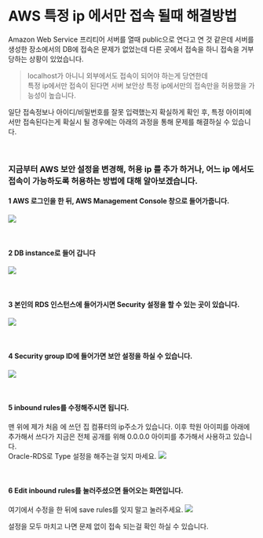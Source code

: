 # AWS 특정 ip 에서만 접속 될때 해결방법
Amazon Web Service 프리티어 서버를 열때 public으로 연다고 연 것 같은데 서버를 생성한 장소에서의 DB에 접속은 문제가 없었는데  다른 곳에서 접속을 하니 접속을 거부 당하는 상황이 있었습니다.  

>localhost가 아니니 외부에서도 접속이 되어야 하는게 당연한데    
특정 ip에서만 접속이 된다면 서버 보안상 특정 ip에서만의 접속만을 허용했을 가능성이 높습니다.

일단 접속정보나 아이디/비밀번호를 잘못 입력했는지 확실하게 확인 후, 특정 아이피에서만 접속된다는게 확실시 될 경우에는 아래의 과정을 통해 문제를 해결하실 수 있습니다.

​	

### 지금부터 AWS 보안 설정을 변경해, 허용 ip 를 추가 하거나, 어느 ip 에서도 접속이 가능하도록 허용하는 방법에 대해 알아보겠습니다.

#### 1 AWS 로그인을 한 뒤, AWS Management Console 창으로 들어가줍니다.

![](https://raw.githubusercontent.com/Shane-Park/markdownBlog/master/devops/aws/aws_security.assets/1.webp)

​	

#### 2 DB instance로 들어 갑니다

![](https://raw.githubusercontent.com/Shane-Park/markdownBlog/master/devops/aws/aws_security.assets/2.webp)

​	

#### 3 본인의 RDS 인스턴스에 들어가시면 Security 설정을 할 수 있는 곳이 있습니다.

![](https://raw.githubusercontent.com/Shane-Park/markdownBlog/master/devops/aws/aws_security.assets/3.webp)

​	

#### 4 Security group ID에 들어가면 보안 설정을 하실 수 있습니다.

![](https://raw.githubusercontent.com/Shane-Park/markdownBlog/master/devops/aws/aws_security.assets/4.webp)

​	

#### 5 inbound rules를 수정해주시면 됩니다.   

맨 위에 제가 처음 에 쓰던 집 컴퓨터의 ip주소가 있습니다. 이후 학원 아이피를 아래에 추가해서 쓰다가 지금은 전체 공개를 위해 0.0.0.0 아이피를 추가해서 사용하고 있습니다.    
Oracle-RDS로 Type 설정을 해주는걸 잊지 마세요.
![](https://raw.githubusercontent.com/Shane-Park/markdownBlog/master/devops/aws/aws_security.assets/5.webp)

​	

#### 6 Edit inbound rules를 눌러주셨으면 들어오는 화면입니다.

여기에서 수정을 한 뒤에 save rules를 잊지 말고 눌러주세요. 
![](https://raw.githubusercontent.com/Shane-Park/markdownBlog/master/devops/aws/aws_security.assets/6.webp)

설정을 모두 마치고 나면 문제 없이 접속 되는걸 확인 하실 수 있습니다.
